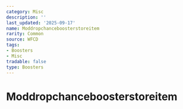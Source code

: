 ```yaml
---
category: Misc
description: ''
last_updated: '2025-09-17'
name: Moddropchanceboosterstoreitem
rarity: Common
source: WFCD
tags:
- Boosters
- Misc
tradable: false
type: Boosters
---
```


# Moddropchanceboosterstoreitem


